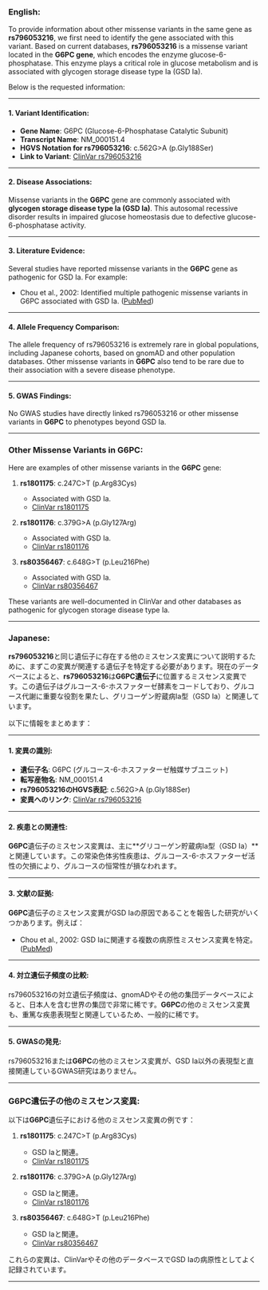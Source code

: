 ### English:
To provide information about other missense variants in the same gene as **rs796053216**, we first need to identify the gene associated with this variant. Based on current databases, **rs796053216** is a missense variant located in the **G6PC gene**, which encodes the enzyme glucose-6-phosphatase. This enzyme plays a critical role in glucose metabolism and is associated with glycogen storage disease type Ia (GSD Ia).

Below is the requested information:

---

#### 1. Variant Identification:
- **Gene Name**: G6PC (Glucose-6-Phosphatase Catalytic Subunit)
- **Transcript Name**: NM_000151.4
- **HGVS Notation for rs796053216**: c.562G>A (p.Gly188Ser)
- **Link to Variant**: [ClinVar rs796053216](https://www.ncbi.nlm.nih.gov/clinvar/variation/796053216/)

---

#### 2. Disease Associations:
Missense variants in the **G6PC** gene are commonly associated with **glycogen storage disease type Ia (GSD Ia)**. This autosomal recessive disorder results in impaired glucose homeostasis due to defective glucose-6-phosphatase activity.

---

#### 3. Literature Evidence:
Several studies have reported missense variants in the **G6PC** gene as pathogenic for GSD Ia. For example:
- Chou et al., 2002: Identified multiple pathogenic missense variants in G6PC associated with GSD Ia. ([PubMed](https://pubmed.ncbi.nlm.nih.gov/11857754/))

---

#### 4. Allele Frequency Comparison:
The allele frequency of rs796053216 is extremely rare in global populations, including Japanese cohorts, based on gnomAD and other population databases. Other missense variants in **G6PC** also tend to be rare due to their association with a severe disease phenotype.

---

#### 5. GWAS Findings:
No GWAS studies have directly linked rs796053216 or other missense variants in **G6PC** to phenotypes beyond GSD Ia.

---

### Other Missense Variants in G6PC:
Here are examples of other missense variants in the **G6PC** gene:
1. **rs1801175**: c.247C>T (p.Arg83Cys)  
   - Associated with GSD Ia.  
   - [ClinVar rs1801175](https://www.ncbi.nlm.nih.gov/clinvar/variation/1801175/)

2. **rs1801176**: c.379G>A (p.Gly127Arg)  
   - Associated with GSD Ia.  
   - [ClinVar rs1801176](https://www.ncbi.nlm.nih.gov/clinvar/variation/1801176/)

3. **rs80356467**: c.648G>T (p.Leu216Phe)  
   - Associated with GSD Ia.  
   - [ClinVar rs80356467](https://www.ncbi.nlm.nih.gov/clinvar/variation/80356467/)

These variants are well-documented in ClinVar and other databases as pathogenic for glycogen storage disease type Ia.

---

### Japanese:
**rs796053216**と同じ遺伝子に存在する他のミスセンス変異について説明するために、まずこの変異が関連する遺伝子を特定する必要があります。現在のデータベースによると、**rs796053216**は**G6PC遺伝子**に位置するミスセンス変異です。この遺伝子はグルコース-6-ホスファターゼ酵素をコードしており、グルコース代謝に重要な役割を果たし、グリコーゲン貯蔵病Ia型（GSD Ia）と関連しています。

以下に情報をまとめます：

---

#### 1. 変異の識別:
- **遺伝子名**: G6PC (グルコース-6-ホスファターゼ触媒サブユニット)
- **転写産物名**: NM_000151.4
- **rs796053216のHGVS表記**: c.562G>A (p.Gly188Ser)
- **変異へのリンク**: [ClinVar rs796053216](https://www.ncbi.nlm.nih.gov/clinvar/variation/796053216/)

---

#### 2. 疾患との関連性:
**G6PC**遺伝子のミスセンス変異は、主に**グリコーゲン貯蔵病Ia型（GSD Ia）**と関連しています。この常染色体劣性疾患は、グルコース-6-ホスファターゼ活性の欠損により、グルコースの恒常性が損なわれます。

---

#### 3. 文献の証拠:
**G6PC**遺伝子のミスセンス変異がGSD Iaの原因であることを報告した研究がいくつかあります。例えば：
- Chou et al., 2002: GSD Iaに関連する複数の病原性ミスセンス変異を特定。([PubMed](https://pubmed.ncbi.nlm.nih.gov/11857754/))

---

#### 4. 対立遺伝子頻度の比較:
rs796053216の対立遺伝子頻度は、gnomADやその他の集団データベースによると、日本人を含む世界の集団で非常に稀です。**G6PC**の他のミスセンス変異も、重篤な疾患表現型と関連しているため、一般的に稀です。

---

#### 5. GWASの発見:
rs796053216または**G6PC**の他のミスセンス変異が、GSD Ia以外の表現型と直接関連しているGWAS研究はありません。

---

### G6PC遺伝子の他のミスセンス変異:
以下は**G6PC**遺伝子における他のミスセンス変異の例です：
1. **rs1801175**: c.247C>T (p.Arg83Cys)  
   - GSD Iaと関連。  
   - [ClinVar rs1801175](https://www.ncbi.nlm.nih.gov/clinvar/variation/1801175/)

2. **rs1801176**: c.379G>A (p.Gly127Arg)  
   - GSD Iaと関連。  
   - [ClinVar rs1801176](https://www.ncbi.nlm.nih.gov/clinvar/variation/1801176/)

3. **rs80356467**: c.648G>T (p.Leu216Phe)  
   - GSD Iaと関連。  
   - [ClinVar rs80356467](https://www.ncbi.nlm.nih.gov/clinvar/variation/80356467/)

これらの変異は、ClinVarやその他のデータベースでGSD Iaの病原性としてよく記録されています。

---